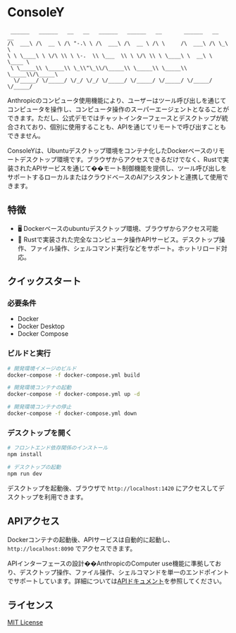 # ConsoleY

```
 ______   ______   __   __   ______   ______   __       ______   __  __   
/\  ___\ /\  __ \ /\ "-.\ \ /\  ___\ /\  __ \ /\ \     /\  ___\ /\ \_\ \  
\ \ \____\ \ \/\ \\ \ \-.  \\ \___  \\ \ \/\ \\ \ \____\ \  __\ \ \____ \ 
 \ \_____\\ \_____\\ \_\\"\_\\/\_____\\ \_____\\ \_____\\ \_____\\/\_____\
  \/_____/ \/_____/ \/_/ \/_/ \/_____/ \/_____/ \/_____/ \/_____/ \/_____/
```

Anthropicのコンピュータ使用機能により、ユーザーはツール呼び出しを通じてコンピュータを操作し、コンピュータ操作のスーパーエージェントとなることができます。ただし、公式デモではチャットインターフェースとデスクトップが統合されており、個別に使用することも、APIを通じてリモートで呼び出すこともできません。

ConsoleYは、Ubuntuデスクトップ環境をコンテナ化したDockerベースのリモートデスクトップ環境です。ブラウザからアクセスできるだけでなく、Rustで実装されたAPIサービスを通じて��モート制御機能を提供し、ツール呼び出しをサポートするローカルまたはクラウドベースのAIアシスタントと連携して使用できます。

## 特徴

- 🖥️ Dockerベースのubuntuデスクトップ環境、ブラウザからアクセス可能
- 🚀 Rustで実装された完全なコンピュータ操作APIサービス。デスクトップ操作、ファイル操作、シェルコマンド実行などをサポート。ホットリロード対応。

## クイックスタート

### 必要条件
- Docker
- Docker Desktop
- Docker Compose

### ビルドと実行

```bash
# 開発環境イメージのビルド
docker-compose -f docker-compose.yml build

# 開発環境コンテナの起動
docker-compose -f docker-compose.yml up -d

# 開発環境コンテナの停止
docker-compose -f docker-compose.yml down
```

### デスクトップを開く

```bash
# フロントエンド依存関係のインストール
npm install

# デスクトップの起動
npm run dev
```
デスクトップを起動後、ブラウザで `http://localhost:1420` にアクセスしてデスクトップを利用できます。

## APIアクセス

Dockerコンテナの起動後、APIサービスは自動的に起動し、`http://localhost:8090` でアクセスできます。

APIインターフェースの設計��AnthropicのComputer use機能に準拠しており、デスクトップ操作、ファイル操作、シェルコマンドを単一のエンドポイントでサポートしています。詳細については[APIドキュメント](api.md)を参照してください。

## ライセンス

[MIT License](LICENSE) 